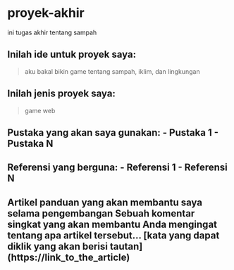 # proyek-akhir
ini tugas akhir tentang sampah
## Inilah ide untuk proyek saya:
> aku bakal bikin game tentang sampah, iklim, dan lingkungan
## Inilah jenis proyek saya:
> game web

## Pustaka yang akan saya gunakan: - Pustaka 1 - Pustaka N

## Referensi yang berguna: - Referensi 1 - Referensi N

## Artikel panduan yang akan membantu saya selama pengembangan Sebuah komentar singkat yang akan membantu Anda mengingat tentang apa artikel tersebut... [kata yang dapat diklik yang akan berisi tautan] (https://link_to_the_article)

